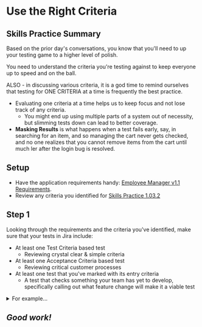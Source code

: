 # Use the Right Criteria

## Skills Practice Summary

Based on the prior day's conversations, you know that you'll need to up your
testing game to a higher level of polish.

You need to understand the criteria you're testing against to keep everyone up
to speed and on the ball.

ALSO - in discussing various criteria, it is a god time to remind ourselves that
testing for ONE CRITERIA at a time is frequently the best practice.

- Evaluating one criteria at a time helps us to keep focus and not lose track of
  any criteria.
  - You might end up using multiple parts of a system out of necessity, but
    slimming tests down can lead to better coverage.
- **Masking Results** is what happens when a test fails early, say, in searching
  for an item, and so managing the cart never gets checked, and no one realizes
  that you cannot remove items from the cart until much ler after the login bug
  is resolved.

## Setup

- Have the application requirements handy:
  [Employee Manager v1.1 Requirements](https://devmountain-qa.github.io/employee-manager/1.1_README.html).
- Review any criteria you identified for
  [Skills Practice 1.03.2](./sp1.03.2.html)

## Step 1

Looking through the requirements and the criteria you've identified, make sure
that your tests in Jira include:

- At least one Test Criteria based test
  - Reviewing crystal clear & simple criteria
- At least one Acceptance Criteria based test
  - Reviewing critical customer processes
- At least one test that you've marked with its entry criteria
  - A test that checks something your team has yet to develop, specifically
    calling out what feature change will make it a viable test

<details> <summary> For example... </summary>

**Based on Test Criteria** The test case
`\*Solution\* Swapping Records Mid-Edit`is a great example of a detailed test
criteria based test. It specifically checks ONE piece of the application, only
one piece of functionality.

**Based on Acceptance Criteria** A test with the following script would be a
great example of a broad Acceptance Criteria based test:

> Users need to be able to trust that changes will save appropriately. Make sure
> that the following statements are true:
>
> - A user can save a change, and it persists when navigating away and back.
> - A user can hit cancel, see their edits disappear, and no edit is saved.
> - A user can navigate away from a record mid edit, and no edit persists.

Some might consider that too broad, but as with most of QA, **it depends**.

**Gated by Entry Criteria** A test against searching for an employee record
could be have the following comment:

> **NOTE:** This test currently will **not** pass, and won't be ready to run
> until the search functionality has been added to Employee Manager. At that
> point, QA should review the test for accuracy.

You can even mark old and 'expired' or 'retired' tests with a different sort of
exit criteria

> **NOTE:** This test does not apply to current versions of Employee Manager,
> only use if checking v1.0 or earlier.

</details>

## **_Good work!_**
